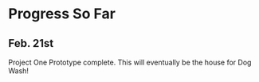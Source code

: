 # Progress So Far
## Feb. 21st
  Project One Prototype complete. This will eventually be the house for Dog Wash!
